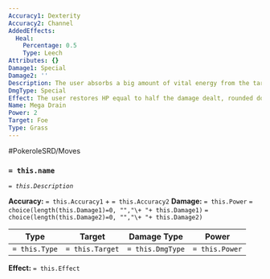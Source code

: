 ```yaml
---
Accuracy1: Dexterity
Accuracy2: Channel
AddedEffects:
  Heal:
    Percentage: 0.5
    Type: Leech
Attributes: {}
Damage1: Special
Damage2: ''
Description: The user absorbs a big amount of vital energy from the target.
DmgType: Special
Effect: The user restores HP equal to half the damage dealt, rounded down.
Name: Mega Drain
Power: 2
Target: Foe
Type: Grass
---
```


#PokeroleSRD/Moves

### `= this.name` 
*`= this.Description`*

**Accuracy:** `= this.Accuracy1` + `= this.Accuracy2`
**Damage:** `= this.Power` `= choice(length(this.Damage1)=0, "","\+ "+ this.Damage1)` `= choice(length(this.Damage2)=0, "","\+ "+ this.Damage2)`

| Type          | Target          | Damage Type          | Power          |
| ------------- | --------------- | ---------------- | -------------- |
| `= this.Type` | `= this.Target` | `= this.DmgType` | `= this.Power` | 

**Effect:** `= this.Effect`